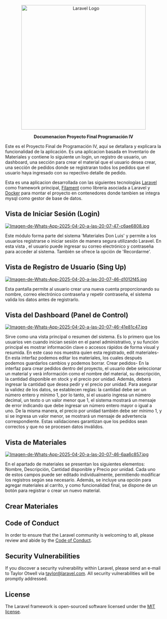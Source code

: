 <p align="center"><a href="https://laravel.com" target="_blank"><img src="https://raw.githubusercontent.com/laravel/art/master/logo-lockup/5%20SVG/2%20CMYK/1%20Full%20Color/laravel-logolockup-cmyk-red.svg" width="400" alt="Laravel Logo"></a></p>

<p align="center">
    <b>Documenacion Proyecto Final Programación IV</b>
</p>

Este es el Proyecto Final de Programación IV, aquí se detallara y explicara la funcionalidad de la aplicación.
Es una aplicacion basada en Inventario de Materiales y contiene lo siguiente un login, un registro de usuario, un dashboard, una sección para crear el material que el usuario desea crear, una sección de pedidos donde se registraran todos los pedidos que el usuario haya ingresado con su repectivo detalle de pedido.

Esta es una aplicacion desarrollada con las siguientes tecnologías [Laravel](https://laravel.com/docs/11.x) como framework principal, [Filament](https://filamentphp.com/docs/3.x/panels/installation) como libreria asociada a Laravel y [Docker](https://www.docker.com/) para montar el proyecto en contenedores donde tambien se integra mysql como gestor de base de datos.

## Vista de Iniciar Sesión (Login)

[![Imagen-de-Whats-App-2025-04-20-a-las-20-07-47-c6ae6808.jpg](https://i.postimg.cc/HkD65PtH/Imagen-de-Whats-App-2025-04-20-a-las-20-07-47-c6ae6808.jpg)](https://postimg.cc/N5D8vDVP)

Este módulo forma parte del sistema 'Materiales Don Luis' y  permite a los usuarios registrarse o iniciar sesión de manera segura utilizando Laravel.
En esta vista , el usuario puede ingresar su correo electrónico y contraseña para acceder al sistema. También se ofrece la opción de 'Recordarme'.

## Vista de Registro de Usuario (Sing Up)

[![Imagen-de-Whats-App-2025-04-20-a-las-20-07-46-d1012f45.jpg](https://i.postimg.cc/pVSGVdhm/Imagen-de-Whats-App-2025-04-20-a-las-20-07-46-d1012f45.jpg)](https://postimg.cc/LhzBN2VS)

Esta pantalla permite al usuario crear una nueva cuenta proporcionando su nombre, correo electrónico contraseña y repetir contraseña, el sistema valida los datos antes de registrarlo.

## Vista del Dashboard (Panel de Control)

[![Imagen-de-Whats-App-2025-04-20-a-las-20-07-46-41e81c47.jpg](https://i.postimg.cc/ZKtTB4Xq/Imagen-de-Whats-App-2025-04-20-a-las-20-07-46-41e81c47.jpg)](https://postimg.cc/JtxwSVrw)

Sirve como una vista principal o resumen del sistema. Es lo primero que los usuarios ven cuando inician sesión en el panel administrativo, y su función principal es mostrar información clave o accesos rápidos de forma visual y resumida. En este caso nos muestra quien esta registrado, edit  materiales- En esta interfaz podemos editar los materiales, los cuales después podemos guardarlos cambios y podemos borrar. Crear pedidos- En la interfaz para crear pedidos dentro del proyecto, el usuario debe seleccionar un material y verá información como el nombre del material, su descripción, la cantidad disponible en stock y el precio por unidad. Además, deberá ingresar la cantidad que desea pedir y el precio por unidad. Para asegurar la validez de los datos, se establecen reglas: la cantidad debe ser un número entero y mínimo 1, por lo tanto, si el usuario ingresa un número decimal, un texto o un valor menor que 1, el sistema mostrará un mensaje de error indicando que debe ingresar un número entero mayor o igual a uno. De la misma manera, el precio por unidad también debe ser mínimo 1, y si se ingresa un valor menor, se mostrará un mensaje de advertencia correspondiente. Estas validaciones garantizan que los pedidos sean correctos y que no se procesen datos inválidos.

## Vista de Materiales

[![Imagen-de-Whats-App-2025-04-20-a-las-20-07-46-6aa6c857.jpg](https://i.postimg.cc/Y2Q5Pgyp/Imagen-de-Whats-App-2025-04-20-a-las-20-07-46-6aa6c857.jpg)](https://postimg.cc/rzFZ0dkb)

En el apartado de materiales se presentan los siguientes elementos: Nombre, Descripción, Cantidad disponible y Precio por unidad. Cada uno de estos campos puede ser editado individualmente, permitiendo modificar los registros según sea necesario. Además, se incluye una opción para agregar materiales al carrito, y como funcionalidad final, se dispone de un botón para registrar o crear un nuevo material. 

## Crear Materiales



## Code of Conduct

In order to ensure that the Laravel community is welcoming to all, please review and abide by the [Code of Conduct](https://laravel.com/docs/contributions#code-of-conduct).

## Security Vulnerabilities

If you discover a security vulnerability within Laravel, please send an e-mail to Taylor Otwell via [taylor@laravel.com](mailto:taylor@laravel.com). All security vulnerabilities will be promptly addressed.

## License

The Laravel framework is open-sourced software licensed under the [MIT license](https://opensource.org/licenses/MIT).
